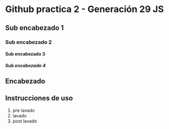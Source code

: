 # Github practica 2 - Generación 29 JS

## Sub encabezado 1

### Sub encabezado 2

#### Sub encabezado 3

##### Sub encabezado 4

## Encabezado

## Instrucciones de uso

1. pre lavado
2. lavado
3. post lavado
